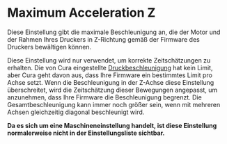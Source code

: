 Maximum Acceleration Z
====
Diese Einstellung gibt die maximale Beschleunigung an, die der Motor und der Rahmen Ihres Druckers in Z-Richtung gemäß der Firmware des Druckers bewältigen können.

Diese Einstellung wird nur verwendet, um korrekte Zeitschätzungen zu erhalten. Die von Cura eingestellte [Druckbeschleunigung](../speed/acceleration_print.md) hat kein Limit, aber Cura geht davon aus, dass Ihre Firmware ein bestimmtes Limit pro Achse setzt. Wenn die Beschleunigung in der Z-Achse diese Einstellung überschreitet, wird die Zeitschätzung dieser Bewegungen angepasst, um anzunehmen, dass Ihre Firmware die Beschleunigung begrenzt. Die Gesamtbeschleunigung kann immer noch größer sein, wenn mit mehreren Achsen gleichzeitig diagonal beschleunigt wird.

**Da es sich um eine Maschineneinstellung handelt, ist diese Einstellung normalerweise nicht in der Einstellungsliste sichtbar.**